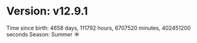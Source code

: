 # Version: v12.9.1
Time since birth: 4658 days, 111792 hours, 6707520 minutes, 402451200 seconds
Season: Summer ☀️
